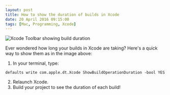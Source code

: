 ```yaml
---
layout: post
title: How to show the duration of builds in Xcode
date: 20 April 2016 09:15:00
tags: [Mac, Programming, Xcode]
---
```


<img src="http://static.tonyarnold.com/xcode-build-duration.png" alt="Xcode Toolbar showing build duration" class="widescreen" />

Ever wondered how long your builds in Xcode are taking? Here's a quick way to show them as in the image above:

1. In your terminal, type:

```
defaults write com.apple.dt.Xcode ShowBuildOperationDuration -bool YES
```

2. Relaunch Xcode.
3. Build your project to see the duration of each build!
